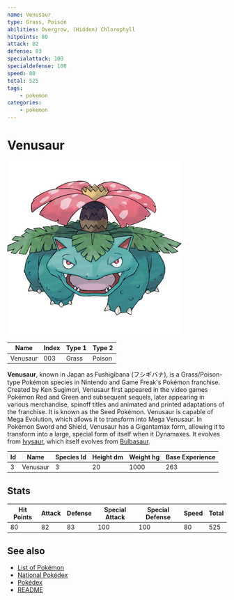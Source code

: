 ```yaml
---
name: Venusaur
type: Grass, Poison
abilities: Overgrow, (Hidden) Chlorophyll
hitpoints: 80
attack: 82
defense: 83
specialattack: 100
specialdefense: 100
speed: 80
total: 525
tags:
    - pokemon
categories:
    - pokemon
---
```


# Venusaur


![Venusaur](images/003.png)

| **Name** | **Index** | **Type 1** | **Type 2** |
|----|----|----|----|
| Venusaur | 003 | Grass | Poison  |

**Venusaur**, known in Japan as Fushigibana (&#x30d5;&#x30b7;&#x30ae;&#x30d0;&#x30ca;), is a Grass/Poison-type Pok&#x00e9;mon species in Nintendo and Game Freak's Pok&#x00e9;mon franchise. Created by Ken Sugimori, Venusaur first appeared in the video games Pok&#x00e9;mon Red and Green and subsequent sequels, later appearing in various merchandise, spinoff titles and animated and printed adaptations of the franchise. It is known as the Seed Pok&#x00e9;mon. Venusaur is capable of Mega Evolution, which allows it to transform into Mega Venusaur. In Pok&#x00e9;mon Sword and Shield, Venusaur has a Gigantamax form, allowing it to transform into a large, special form of itself when it Dynamaxes. It evolves from [Ivysaur](Ivysaur.md), which itself evolves from [Bulbasaur](Bulbasaur.md).




| **Id** | **Name** | **Species Id** | **Height dm** | **Weight hg** | **Base Experience** |
|--------|----------|----------------|------------|------------|---------------------|
| 3 | Venusaur | 3 | 20 | 1000 | 263 |



## Stats

| **Hit Points** | **Attack** | **Defense** | **Special Attack** | **Special Defense** | **Speed** | **Total** |
|----------------|------------|-------------|--------------------|---------------------|-----------|-----------|
| 80 | 82 | 83 | 100 | 100 | 80 | 525 |

## See also

- [List of Pokémon](../pokemon.md)
- [National Pokédex](../national_pokedex.md)
- [Pokédex](../pokedex.md)
- [README](../README.md)
